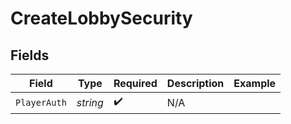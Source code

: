 # CreateLobbySecurity


## Fields

| Field              | Type               | Required           | Description        | Example            |
| ------------------ | ------------------ | ------------------ | ------------------ | ------------------ |
| `PlayerAuth`       | *string*           | :heavy_check_mark: | N/A                |                    |